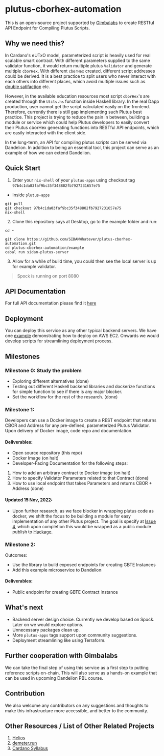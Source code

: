 # plutus-cborhex-automation
This is an open-source project supported by [Gimbalabs](https://discord.gg/2Qz73CjSxz) to create RESTful API Endpoint for Compiling Plutus Scripts.

## Why we need this?
In Cardano's eUTxO model, parameterized script is heavily used for real scalable smart contract. With different parameters supplied to the same validator function, it would return multiple plutus `Validator` and generate multiple `cborHex`. With different `cborHex` created, different script addresses could be derived. It is a best practice to split users who never interact with each others into different places, which avoid multiple issues such as [double satifaction](https://plutus.readthedocs.io/en/latest/reference/writing-scripts/common-weaknesses/double-satisfaction.html) etc.

However, in the available education resources most script `cborHex`'s are created through the `Utils.hs` function inside Haskell library. In the real Dapp production, user cannot get the script calculated easily on the frontend. Therefore, currently there is still gap implementing such Plutus best practice. This project is trying to reduce the pain in between, building a module or service which could help Plutus developers to easily convert their Plutus cborHex generating functions into RESTful API endpoints, which are easily interacted with the client side.


In the long-term, an API for compiling plutus scripts can be served via Dandelion. In addition to being an essential tool, this project can serve as an example of how we can extend Dandelion.

## Quick Start

1. Enter your `nix-shell` of your `plutus-apps` using checkout tag `97b4c1da03faf9bc35f348802fb7927231657e75`

* Inside `plutus-apps`
```
git pull
git checkout 97b4c1da03faf9bc35f348802fb7927231657e75
nix-shell
```

2. Clone this repository says at Desktop, go to the example folder and run:
```
cd ~
```
```
git clone https://github.com/SIDANWhatever/plutus-cborhex-automation.git
cd plutus-cborhex-automation/example
cabal run sidan-plutus-server
```

3. Allow for a while of build time, you could then see the local server is up for example validator.
> Spock is running on port 8080

## API Documentation
For full API documentation please find it [here](./documentation/APIDoc.md)

## Deployment
You can deploy this service as any other typical backend servers. We have one [example](./documentation/Deployment.md) demonstrating how to deploy on AWS EC2. Onwards we would develop scripts for streamlining deployment process.

## Milestones

### Milestone 0: Study the problem
- Exploring different alternatives (done)
- Testing out different Haskell backend libraries and dockerize functions for simple function to see if there is any major blocker.
- Set the workflow for the rest of the research. (done)


### Milestone 1:
Developers can use a Docker image to create a REST endpoint that returns CBOR and Address for any pre-defined, parameterized Plutus Validator.
Upon delivery of Docker image, code repo and documentation.
#### Deliverables:
- Open source repository (this repo)
- Docker Image (on halt)
- Developer-Facing Documentation for the following steps:
1. How to add an arbitrary contract to Docker image (on halt)
2. How to specify Validator Parameters related to that Contract (done)
3. How to use local endpoint that takes Parameters and returns CBOR + Address (done)

#### Updated 15 Nov, 2022:
* Upon further research, as we face blocker in wrapping plutus code as docker, we shift the focus to be building a module for easy implementation of any other Plutus project. The goal is specify at [Issue 4](https://github.com/SIDANWhatever/plutus-cborhex-automation/issues/4), which upon completion this would be wrapped as a public module publish to [Hackage](https://hackage.haskell.org/packages/upload).

### Milestone 2:
Outcomes:
- Use the library to build exposed endpoints for creating GBTE Instances
- Add this example microservice to Dandelion
#### Deliverables:
- Public endpoint for creating GBTE Contract Instance


## What's next
- Backend server design choice. Currently we develop based on Spock. Later on we would explore options.
- Unnecessary packages clean up.
- More `plutus-apps` tags support upon community suggestions.
- Deployment streamlining like using Terraform.

## Further cooperation with Gimbalabs
We can take the final step of using this service as a first step to putting reference scripts on-chain. This will also serve as a hands-on example that can be used in upcoming Dandelion PBL course.

## Contribution
We also welcome any contributors on any suggestions and thoughts to make this infrastructure more accessible, and better to the community.


## Other Resources / List of Other Related Projects
1. [Helios](https://github.com/Hyperion-BT/Helios)
2. [demeter.run](https://demeter.run/)
3. [Cardano Syllabus](https://johnshearing.github.io/cardano_syllabus/)
